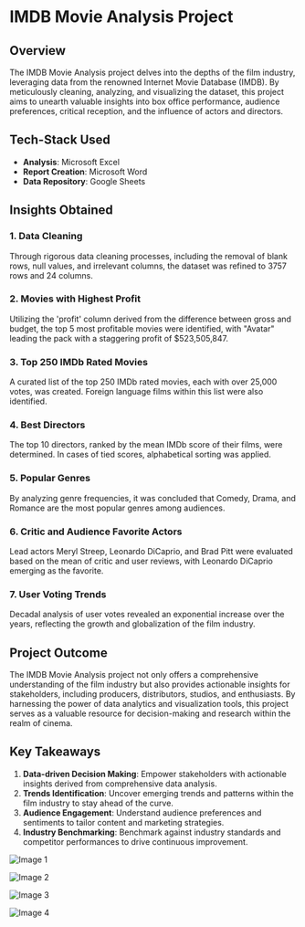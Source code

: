 # IMDB Movie Analysis Project

## Overview
The IMDB Movie Analysis project delves into the depths of the film industry, leveraging data from the renowned Internet Movie Database (IMDB). By meticulously cleaning, analyzing, and visualizing the dataset, this project aims to unearth valuable insights into box office performance, audience preferences, critical reception, and the influence of actors and directors.


## Tech-Stack Used
- **Analysis**: Microsoft Excel
- **Report Creation**: Microsoft Word
- **Data Repository**: Google Sheets

## Insights Obtained

### 1. Data Cleaning
Through rigorous data cleaning processes, including the removal of blank rows, null values, and irrelevant columns, the dataset was refined to 3757 rows and 24 columns.


### 2. Movies with Highest Profit
Utilizing the 'profit' column derived from the difference between gross and budget, the top 5 most profitable movies were identified, with "Avatar" leading the pack with a staggering profit of $523,505,847.


### 3. Top 250 IMDb Rated Movies
A curated list of the top 250 IMDb rated movies, each with over 25,000 votes, was created. Foreign language films within this list were also identified.


### 4. Best Directors
The top 10 directors, ranked by the mean IMDb score of their films, were determined. In cases of tied scores, alphabetical sorting was applied.


### 5. Popular Genres
By analyzing genre frequencies, it was concluded that Comedy, Drama, and Romance are the most popular genres among audiences.


### 6. Critic and Audience Favorite Actors
Lead actors Meryl Streep, Leonardo DiCaprio, and Brad Pitt were evaluated based on the mean of critic and user reviews, with Leonardo DiCaprio emerging as the favorite.


### 7. User Voting Trends
Decadal analysis of user votes revealed an exponential increase over the years, reflecting the growth and globalization of the film industry.


## Project Outcome
The IMDB Movie Analysis project not only offers a comprehensive understanding of the film industry but also provides actionable insights for stakeholders, including producers, distributors, studios, and enthusiasts. By harnessing the power of data analytics and visualization tools, this project serves as a valuable resource for decision-making and research within the realm of cinema.

## Key Takeaways
1. **Data-driven Decision Making**: Empower stakeholders with actionable insights derived from comprehensive data analysis.
2. **Trends Identification**: Uncover emerging trends and patterns within the film industry to stay ahead of the curve.
3. **Audience Engagement**: Understand audience preferences and sentiments to tailor content and marketing strategies.
4. **Industry Benchmarking**: Benchmark against industry standards and competitor performances to drive continuous improvement.

![Image 1](Images/Picture1.png)

![Image 2](Images/Picture3.png)

![Image 3](Images/Picture2.png)

![Image 4](Images/Picture4.png)
